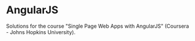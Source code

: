 <h1>AngularJS</h1>

<p>Solutions for the course "Single Page Web Apps with AngularJS" (Coursera - Johns Hopkins University).</p>
